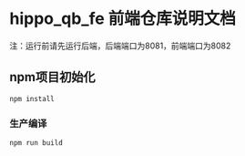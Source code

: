 # hippo_qb_fe 前端仓库说明文档

注：运行前请先运行后端，后端端口为8081，前端端口为8082

## npm项目初始化

```
npm install
```

### 生产编译
```
npm run build
```



